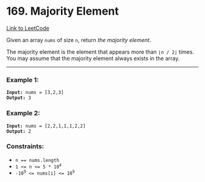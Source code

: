 # 169. Majority Element

[Link to LeetCode](https://leetcode.com/problems/majority-element/)

Given an array `nums` of size `n`, return _the majority element_.

The majority element is the element that appears more than `⌊n / 2⌋` times. You may assume that the majority element always exists in the array.

---

### Example 1:

<pre><code><strong>Input:</strong> nums = [3,2,3]
<strong>Output:</strong> 3</code></pre>

### Example 2:

<pre><code><strong>Input:</strong> nums = [2,2,1,1,1,2,2]
<strong>Output:</strong> 2</code></pre>

### Constraints:

* `n == nums.length`
* <code>1 <= n <= 5 * 10<sup>4</sup></code>
* <code>-10<sup>9</sup> <= nums[i] <= 10<sup>9</sup></code>
